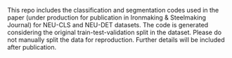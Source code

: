 This repo includes the classification and segmentation codes used in the paper (under production for publication in Ironmaking & Steelmaking Journal) for NEU-CLS and NEU-DET datasets.
The code is generated considering the original train-test-validation split in the dataset. Please do not manually split the data for reproduction.
Further details will be included after publication.
